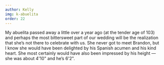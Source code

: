 ```yaml
---
author: Kelly
img: k-abuelita
order: 22
---
```


My abuelita passed away a little over a year ago (at the tender age of 103) and perhaps the most bittersweet part of our wedding will be the realization that she’s not there to celebrate with us. She never got to meet Brandon, but I know she would have been delighted by his Spanish acumen and his kind heart. She most certainly would have also been impressed by his height — she was about 4'10" and he’s 6'2". 